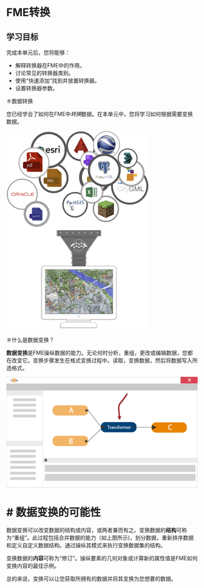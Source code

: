 # FME转换
 
## 学习目标
 
完成本单元后，您将能够：
- 解释转换器在FME中的作用。
- 讨论常见的转换器类别。
- 使用“快速添加”找到并放置转换器。
- 设置转换器参数。
 
＃数据转换
 
您已经学会了如何在FME中*转换*数据。在本单元中，您将学习如何根据需要变换数据。

![](./Images/Img2.001.DataTransformation.png)
 
＃什么是数据变换？
 
**数据变换**是FME操纵数据的能力。无论何时分析，重组，更改或编辑数据，您都在改变它。变换步骤发生在格式变换过程中。读取，变换数据，然后将数据写入所选格式。

![](./Images/Img2.002.TransformationInFME.png)
 
# # 数据变换的可能性
 
数据变换可以改变数据的结构或内容，或两者兼而有之。变换数据的**结构**可称为“重组”。此过程包括合并数据的能力（如上图所示)，划分数据，重新排序数据和定义自定义数据结构。通过操纵其模式来执行变换数据集的结构。
 
变换数据的**内容**可称为“修订”。操纵要素的几何对象或计算新的属性值是FME如何变换内容的最佳示例。
 
总的来说，变换可以让您获取所拥有的数据并将其变换为您想要的数据。

